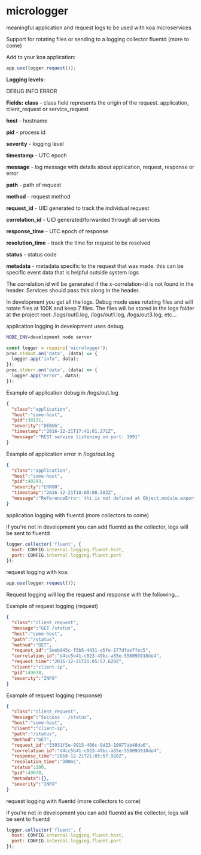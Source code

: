# micrologger

meaningful application and request logs to be used with koa microservices

Support for rotating files or sending to a logging collector fluentd (more to come)

Add to your koa application:

```js
app.use(logger.request());
```

**Logging levels:**

DEBUG
INFO
ERROR


**Fields:**
**class** - class field represents the origin of the request. application, client\_request or service\_request

**host** - hostname

**pid** - process id

**severity** - logging level

**timestamp** - UTC epoch

**message** - log message with details about application, request, response or error

**path** - path of request

**method** - request method

**request\_id** - UID generated to track the individual request

**correlation\_id** - UID generated/forwarded through all services

**response\_time** - UTC epoch of response

**resolution\_time** - track the time for request to be resolved

**status** - status code

**metadata** - metadata specific to the request that was made. this can be specific event data that is helpful outside system logs 

The correlation id will be generated if the x-correlation-id is not found in the header. Services should pass this along in the header.

In development you get all the logs. Debug mode uses rotating files and will rotate files at 100K and keep 7 files. The files will be stored in the logs folder at the project root: /logs/out0.log, /logs/out1.log, /logs/out3.log, etc...

application logging in development uses debug. 

```sh
NODE_ENV=development node server
```

```js
const logger = require('micrologger');
proc.stdout.on('data', (data) => { 
  logger.app("info", data);
});
proc.stderr.on('data', (data) => { 
  logger.app("error", data);
});
```

Example of application debug in /logs/out.log

```json
{
  "class":"application",
  "host":"some-host",
  "pid":38131,
  "severity":"DEBUG",
  "timestamp":"2016-12-21T17:41:01.271Z",
  "message":"REST service listening on port: 1991"
}

```

Example of application error in /logs/out.log

```json
{
  "class":"application",
  "host":"some-host",
  "pid":40293,
  "severity":"ERROR",
  "timestamp":"2016-12-21T18:00:08.582Z",
  "message":"ReferenceError: thi is not defined at Object.module.exports.post ...rest of stack trace"
}
```

application logging with fluentd (more collectors to come)

if you're not in development you can add fluentd as the collector, logs will be sent to fluentd

```js
logger.collector('fluent', {
  host: CONFIG.internal.logging.fluent.host,
  port: CONFIG.internal.logging.fluent.port
});
```

request logging with koa:

```js
app.use(logger.request());
```

Request logging will log the request and response with the following...

Example of request logging (request)

```json
{
  "class":"client_request",
  "message":"GET /status",
  "host":"some-host",
  "path":"/status",
  "method":"GET",
  "request_id":"3eeb945c-f5b5-4431-a5fe-177dfae7fec5",
  "correlation_id":"d4cc5b41-c023-49bc-a55e-558093918de4",
  "request_time":"2016-12-21T21:05:57.620Z",
  "client":"client-ip",
  "pid":49078,
  "severity":"INFO"
}
```

Example of request logging (response)

```json
{
  "class":"client_request",
  "message":"Success - /status",
  "host":"some-host",
  "client":"client-ip",
  "path":"/status",
  "method":"GET",
  "request_id":"33931f5e-9915-466c-9d23-10977ab48da6",
  "correlation_id":"d4cc5b41-c023-49bc-a55e-558093918de4",
  "response_time":"2016-12-21T21:05:57.920Z",
  "resolution_time":"300ms",
  "status":200,
  "pid":49078,
  "metadata":{},
  "severity":"INFO"
}
```

request logging with fluentd (more collectors to come)

if you're not in development you can add fluentd as the collector, logs will be sent to fluentd

```js
logger.collector('fluent', {
  host: CONFIG.internal.logging.fluent.host,
  port: CONFIG.internal.logging.fluent.port
});
```